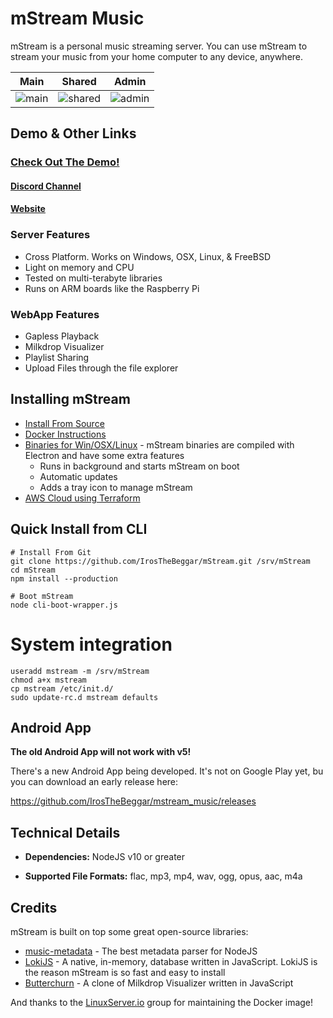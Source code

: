 # mStream Music

mStream is a personal music streaming server.  You can use mStream to stream your music from your home computer to any device, anywhere.

Main|Shared|Admin
---|---|---
![main](/docs/designs/mstreamv5.png?raw=true)|![shared](/docs/designs/shared.png?raw=true)|![admin](/docs/designs/admin.png?raw=true)

## Demo & Other Links

### [Check Out The Demo!](https://demo.mstream.io/)

#### [Discord Channel](https://discord.gg/AM896Rr)

#### [Website](https://mstream.io)

### Server Features
* Cross Platform. Works on Windows, OSX, Linux, & FreeBSD
* Light on memory and CPU
* Tested on multi-terabyte libraries
* Runs on ARM boards like the Raspberry Pi

### WebApp Features
* Gapless Playback
* Milkdrop Visualizer
* Playlist Sharing
* Upload Files through the file explorer

## Installing mStream

* [Install From Source](docs/install.md)
* [Docker Instructions](https://github.com/linuxserver/docker-mstream)
* [Binaries for Win/OSX/Linux](https://mstream.io/server) - mStream binaries are compiled with Electron and have some extra features
  - Runs in background and starts mStream on boot
  - Automatic updates
  - Adds a tray icon to manage mStream
* [AWS Cloud using Terraform](https://gitlab.com/SiliconTao-Systems/nova)

## Quick Install from CLI

```shell
# Install From Git
git clone https://github.com/IrosTheBeggar/mStream.git /srv/mStream
cd mStream
npm install --production

# Boot mStream
node cli-boot-wrapper.js
```

# System integration
```
useradd mstream -m /srv/mStream
chmod a+x mstream
cp mstream /etc/init.d/
sudo update-rc.d mstream defaults
```

## Android App

**The old Android App will not work with v5!**

There's a new Android App being developed. It's not on Google Play yet, bu you can download an early release here:

https://github.com/IrosTheBeggar/mstream_music/releases


## Technical Details

* **Dependencies:** NodeJS v10 or greater

* **Supported File Formats:** flac, mp3, mp4, wav, ogg, opus, aac, m4a

## Credits

mStream is built on top some great open-source libraries:

* [music-metadata](https://github.com/Borewit/music-metadata) - The best metadata parser for NodeJS
* [LokiJS](https://github.com/techfort/LokiJS) - A native, in-memory, database written in JavaScript.  LokiJS is the reason mStream is so fast and easy to install
* [Butterchurn](https://github.com/jberg/butterchurn) - A clone of Milkdrop Visualizer written in JavaScript

And thanks to the [LinuxServer.io](https://www.linuxserver.io/) group for maintaining the Docker image!
